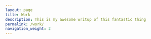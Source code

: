 ```yaml
---
layout: page
title: Work
description: This is my awesome writup of this fantastic thing
permalink: /work/
navigation_weight: 2
---
```


<div class="cf">
  <div class="fl w-50 w-25-ns">
    <a href="https://www.amazon.com/BEYONCÉ-Beyonce/dp/B00KCOMBJC/ref=sr_1_2_twi_lp__3?s=music&ie=UTF8&qid=1480422067&sr=1-2&keywords=beyonce&tag=mrmrs01-20" class="db aspect-ratio aspect-ratio--1x1 dim">
      <span role="img" aria-label="Beyoncé" style="background-image:url(http://mrmrs.github.io/photos/beyonce.jpg);" class="bg-center cover aspect-ratio--object"></span>
    </a>
  </div>
  <div class="fl w-50 w-25-ns">
    <a href="https://www.amazon.com/99-9-KAYTRANADA/dp/B01D9DBNX2/ref=sr_1_1_twi_lp__3?s=music&ie=UTF8&qid=1480422105&sr=1-1&keywords=kaytranada+vinyl&tag=mrmrs01-20" class="db aspect-ratio aspect-ratio--1x1 dim">
      <span role="img" aria-label="Kaytranada" style="background-image:url(http://mrmrs.github.io/photos/kaytranada.jpg);" class="bg-center cover aspect-ratio--object"></span>
    </a>
  </div>
  <div class="fl w-50 w-25-ns">
    <a href="https://www.amazon.com/Woman-2LP-Set-Full-Album/dp/B01LX3E0ET/ref=sr_1_1?s=music&ie=UTF8&qid=1480422119&sr=1-1&keywords=justice&tag=mrmrs01-20" class="db aspect-ratio aspect-ratio--1x1 dim">
      <span role="img" aria-label="Woman - Justice" style="background-image:url(http://mrmrs.github.io/photos/justice.jpg);" class="bg-center cover aspect-ratio--object"></span>
    </a>
  </div>
  <div class="fl w-50 w-25-ns">
    <a href="https://www.amazon.com/Skin-Flume/dp/B01DD5N35W/ref=sr_1_1_twi_lp__3?s=music&ie=UTF8&qid=1480422133&sr=1-1&keywords=flume&tag=mrmrs01-20" class="db aspect-ratio aspect-ratio--1x1 dim">
      <span role="img" aria-label="Skin - Flume" style="background-image:url(http://mrmrs.github.io/photos/flume.jpg);" class="bg-center cover aspect-ratio--object"></span>
    </a>
  </div>
  <div class="fl w-50">
    <a href="https://www.amazon.com/Seat-at-Table-Solange/dp/B01LXP7I5N/ref=sr_tnr_p_1_195429011_1_twi_lp__3?s=music&ie=UTF8&qid=1480422087&sr=1-1&keywords=solange+seat+at+the+table&tag=mrmrs01-20" class="db aspect-ratio aspect-ratio--1x1 dim">
      <span role="img" aria-label="Seat at Table Solange" style="background-image:url(http://mrmrs.github.io/photos/solange.jpg);" class="bg-center cover aspect-ratio--object"></span>
    </a>
  </div>
  <div class="fl w-50 w-25-ns">
    <a href="https://www.amazon.com/untitled-unmastered-LP-Kendrick-Lamar/dp/B01DET9BV2/ref=sr_1_3_twi_lp__3?s=music&ie=UTF8&qid=1480370912&sr=1-3&keywords=kendrick+lamar&tag=mrmrs01-20" class="db aspect-ratio aspect-ratio--1x1 dim">
      <span role="img" aria-label="Untitled Unmastered - Kendrick Lamar" style="background-image:url(http://mrmrs.github.io/photos/untitledunmastered.jpg);" class="bg-center cover aspect-ratio--object"></span>
    </a>
  </div>
  <div class="fl w-100 w-25-ns">
    <a href="https://www.amazon.com/Moon-Shaped-Pool-2-LP-Download/dp/B01FDF12UI/ref=sr_1_1_twi_lp__3?s=music&ie=UTF8&qid=1480370971&sr=1-1&keywords=moon+shaped+pool&tag=mrmrs01-20" class="db aspect-ratio aspect-ratio--1x1 dim">
      <span role="img" aria-label="Moon Shaped Pool 2" style="background-image:url(http://mrmrs.github.io/photos/moonshapedpool.jpg);" class="bg-center cover aspect-ratio--object"></span>
    </a>
  </div>
  <div class="fl w-50 w-25-ns">
    <a href="https://www.amazon.com/Colour-Anything-2-LP/dp/B01F8674B8/ref=sr_1_1_twi_lp__3?s=music&ie=UTF8&qid=1480371036&sr=1-1&keywords=color+in+anything&tag=mrmrs01-20" class="db aspect-ratio aspect-ratio--1x1 dim">
      <span role="img" aria-label="Colour Anything 2" style="background-image:url(http://mrmrs.github.io/photos/colouranything.jpg);" class="bg-center cover aspect-ratio--object"></span>
    </a>
  </div>
  <div class="fl w-50 w-25-ns">
    <a href="https://www.amazon.com/Good-Luck-Do-Your-Best/dp/B01C3IHINI/ref=sr_1_1_twi_lp__3?s=music&ie=UTF8&qid=1480371123&sr=1-1&keywords=good+luck+gold+panda&tag=mrmrs01-20" class="db aspect-ratio aspect-ratio--1x1 dim">
      <span role="img" aria-label="Good Luck Do Your Best" style="background-image:url(http://mrmrs.github.io/photos/goldpanda.jpg);" class="bg-center cover aspect-ratio--object"></span>
    </a>
  </div>
  <div class="fl w-100 w-50-m w-25-ns">
    <a href="https://www.amazon.com/32-Levels-Clams-Casino/dp/B01GU83I4K/ref=sr_1_2_twi_lp__1?s=music&ie=UTF8&qid=1480371183&sr=1-2&keywords=clams+casino&tag=mrmrs01-20" class="db aspect-ratio aspect-ratio--1x1 dim">
      <span role="img" aria-label="32 Levels Clams Casino" style="background-image:url(http://mrmrs.github.io/photos/clamscasino.jpg);" class="bg-center cover aspect-ratio--object"></span>
    </a>
    <a href="https://www.amazon.com/Danny-Brown-Atrocity-Exhibition-Exclusive/dp/B01M9F0LSQ/ref=sr_1_2?ie=UTF8&qid=1480421198&sr=8-2&keywords=danny+brown+vinyl&tag=mrmrs01-20" class="db aspect-ratio aspect-ratio--1x1 dim">
      <span role="img" aria-label="Danny Brown Atrocity Exhibition Exclusive" style="background-image:url(http://mrmrs.github.io/photos/dannybrown.jpg);" class="bg-center cover aspect-ratio--object"></span>
    </a>
  </div>
  <div class="fl w-100 w-50-m w-25-l">
    <div class="fl w-100">
      <a href="https://www.amazon.com/Human-Energy-MACHINEDRUM/dp/B01HC7UTBI/ref=sr_1_1_twi_lp__3?s=music&ie=UTF8&qid=1480371226&sr=1-1&keywords=human+energy&tag=mrmrs01-20" class="db aspect-ratio aspect-ratio--1x1 dim">
        <span role="img" aria-label="Human Energy - Machinedrum" style="background-image:url(http://mrmrs.github.io/photos/humanenergy.jpg);" class="bg-center cover aspect-ratio--object"></span>
      </a>
    </div>
    <div class="fl w-100">
      <div class="fl w-50">
        <a href="https://www.amazon.com/Moodymann-DJ-Kicks-DJ-KICKS/dp/B01AEOM6D0/ref=sr_1_1_twi_lp__3?s=music&ie=UTF8&qid=1480371894&sr=1-1&keywords=dj+kicks+moodymann&tag=mrmrs01-20" class="db aspect-ratio aspect-ratio--1x1 dim">
          <span role="img" aria-label="Moodymann - DJ Kicks" style="background-image:url(http://mrmrs.github.io/photos/moodyman.jpg);" class="bg-center cover aspect-ratio--object"></span>
        </a>
      </div>
      <div class="fl w-50">
        <a href="https://www.amazon.com/Stranger-Things-Netflix-Original-Soundtrack/dp/B01KA4MVF2/ref=sr_1_1_twi_lp__3?s=music&ie=UTF8&qid=1480423240&sr=1-1&keywords=stranger+things&tag=mrmrs01-20" class="db aspect-ratio aspect-ratio--1x1 dim">
          <span role="img" aria-label="Stranger Things Netflix Original Soundtrack" style="background-image:url(http://mrmrs.github.io/photos/strangerthings.jpg);" class="bg-center cover aspect-ratio--object"></span>
        </a>
      </div>
      <div class="fl w-50">
        <a href="https://www.amazon.com/How-Be-Human-Being-LP/dp/B01GQ7DIJA/ref=tmm_vnl_swatch_0?_encoding=UTF8&qid=1480421224&sr=8-1&tag=mrmrs01-20" class="db aspect-ratio aspect-ratio--1x1 dim">
          <span role="img" aria-label="How Be Human Being LP" style="background-image:url(http://mrmrs.github.io/photos/glassanimals.jpg);" class="bg-center cover aspect-ratio--object"></span>
        </a>
      </div>
      <div class="fl w-50">
        <a href="https://www.amazon.com/22-Million-Bon-Iver/dp/B01KBKVK2K/ref=sr_tnr_p_6_195212011_1_twi_lp__3?s=music&ie=UTF8&qid=1480422776&sr=1-6&tag=mrmrs01-20" class="db aspect-ratio aspect-ratio--1x1 dim">
          <span role="img" aria-label="22 Million - Bon Iver" style="background-image:url(http://mrmrs.github.io/photos/boniver.jpg);" class="bg-center cover aspect-ratio--object"></span>
        </a>
      </div>
    </div>
  </div>
  <div class="fl w-100 w-50-l">
    <a href="https://www.amazon.com/Malibu-Anderson-Paak/dp/B01BXNXBAS/ref=sr_1_1_twi_lp__3?s=music&ie=UTF8&qid=1480422041&sr=1-1&keywords=paak&tag=mrmrs01-20" class="db aspect-ratio aspect-ratio--1x1 dim">
      <span role="img" aria-label="Malibu -  Anderson Paak" style="background-image:url(http://mrmrs.github.io/photos/paak.jpg);" class="bg-center cover aspect-ratio--object"></span>
    </a>
  </div>
</div>
